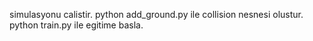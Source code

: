 simulasyonu calistir.
python add_ground.py ile collision nesnesi olustur.
python train.py ile egitime basla.